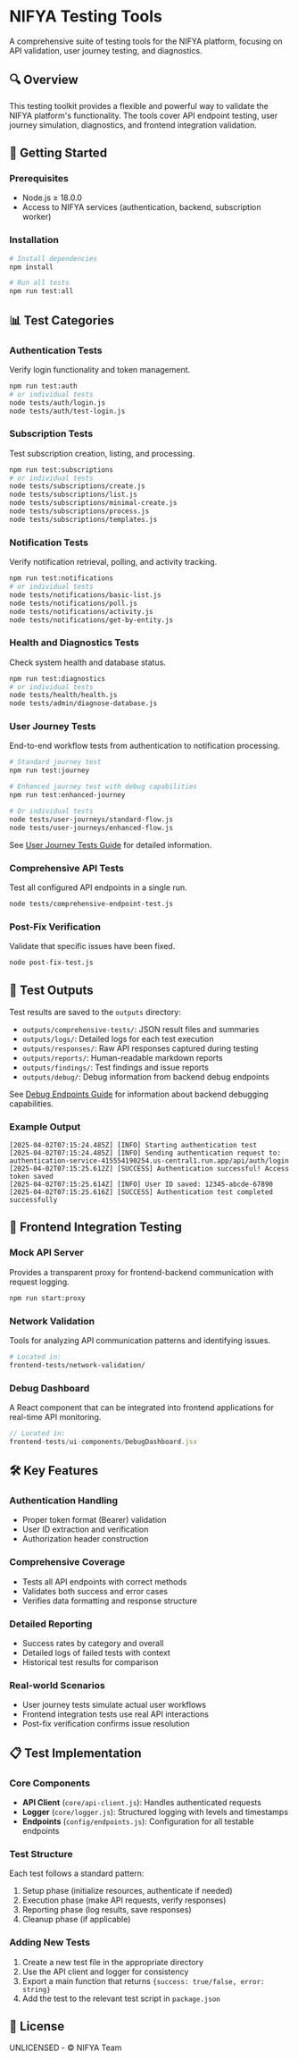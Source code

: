 # NIFYA Testing Tools

A comprehensive suite of testing tools for the NIFYA platform, focusing on API validation, user journey testing, and diagnostics.

## 🔍 Overview

This testing toolkit provides a flexible and powerful way to validate the NIFYA platform's functionality. The tools cover API endpoint testing, user journey simulation, diagnostics, and frontend integration validation.

## 🚀 Getting Started

### Prerequisites

- Node.js ≥ 18.0.0
- Access to NIFYA services (authentication, backend, subscription worker)

### Installation

```bash
# Install dependencies
npm install

# Run all tests
npm run test:all
```

## 📊 Test Categories

### Authentication Tests

Verify login functionality and token management.

```bash
npm run test:auth
# or individual tests
node tests/auth/login.js
node tests/auth/test-login.js
```

### Subscription Tests

Test subscription creation, listing, and processing.

```bash
npm run test:subscriptions
# or individual tests
node tests/subscriptions/create.js
node tests/subscriptions/list.js
node tests/subscriptions/minimal-create.js
node tests/subscriptions/process.js
node tests/subscriptions/templates.js
```

### Notification Tests

Verify notification retrieval, polling, and activity tracking.

```bash
npm run test:notifications
# or individual tests
node tests/notifications/basic-list.js
node tests/notifications/poll.js
node tests/notifications/activity.js
node tests/notifications/get-by-entity.js
```

### Health and Diagnostics Tests

Check system health and database status.

```bash
npm run test:diagnostics
# or individual tests
node tests/health/health.js
node tests/admin/diagnose-database.js
```

### User Journey Tests

End-to-end workflow tests from authentication to notification processing.

```bash
# Standard journey test
npm run test:journey

# Enhanced journey test with debug capabilities
npm run test:enhanced-journey

# Or individual tests
node tests/user-journeys/standard-flow.js
node tests/user-journeys/enhanced-flow.js
```

See [User Journey Tests Guide](./docs/USER-JOURNEY-TESTS.md) for detailed information.

### Comprehensive API Tests

Test all configured API endpoints in a single run.

```bash
node tests/comprehensive-endpoint-test.js
```

### Post-Fix Verification

Validate that specific issues have been fixed.

```bash
node post-fix-test.js
```

## 📝 Test Outputs

Test results are saved to the `outputs` directory:

- `outputs/comprehensive-tests/`: JSON result files and summaries
- `outputs/logs/`: Detailed logs for each test execution
- `outputs/responses/`: Raw API responses captured during testing
- `outputs/reports/`: Human-readable markdown reports
- `outputs/findings/`: Test findings and issue reports
- `outputs/debug/`: Debug information from backend debug endpoints

See [Debug Endpoints Guide](./docs/DEBUG-ENDPOINTS-GUIDE.md) for information about backend debugging capabilities.

### Example Output

```
[2025-04-02T07:15:24.485Z] [INFO] Starting authentication test
[2025-04-02T07:15:24.485Z] [INFO] Sending authentication request to: authentication-service-415554190254.us-central1.run.app/api/auth/login
[2025-04-02T07:15:25.612Z] [SUCCESS] Authentication successful! Access token saved
[2025-04-02T07:15:25.614Z] [INFO] User ID saved: 12345-abcde-67890
[2025-04-02T07:15:25.616Z] [SUCCESS] Authentication test completed successfully
```

## 🧩 Frontend Integration Testing

### Mock API Server

Provides a transparent proxy for frontend-backend communication with request logging.

```bash
npm run start:proxy
```

### Network Validation

Tools for analyzing API communication patterns and identifying issues.

```bash
# Located in:
frontend-tests/network-validation/
```

### Debug Dashboard

A React component that can be integrated into frontend applications for real-time API monitoring.

```jsx
// Located in:
frontend-tests/ui-components/DebugDashboard.jsx
```

## 🛠️ Key Features

### Authentication Handling

- Proper token format (Bearer) validation
- User ID extraction and verification
- Authorization header construction

### Comprehensive Coverage

- Tests all API endpoints with correct methods
- Validates both success and error cases
- Verifies data formatting and response structure

### Detailed Reporting

- Success rates by category and overall
- Detailed logs of failed tests with context
- Historical test results for comparison

### Real-world Scenarios

- User journey tests simulate actual user workflows
- Frontend integration tests use real API interactions
- Post-fix verification confirms issue resolution

## 📋 Test Implementation

### Core Components

- **API Client** (`core/api-client.js`): Handles authenticated requests
- **Logger** (`core/logger.js`): Structured logging with levels and timestamps
- **Endpoints** (`config/endpoints.js`): Configuration for all testable endpoints

### Test Structure

Each test follows a standard pattern:

1. Setup phase (initialize resources, authenticate if needed)
2. Execution phase (make API requests, verify responses)
3. Reporting phase (log results, save responses)
4. Cleanup phase (if applicable)

### Adding New Tests

1. Create a new test file in the appropriate directory
2. Use the API client and logger for consistency
3. Export a main function that returns `{success: true/false, error: string}`
4. Add the test to the relevant test script in `package.json`

## 📄 License

UNLICENSED - © NIFYA Team